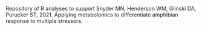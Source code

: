 Repository of R analyses to support Snyder MN, Henderson WM, Glinski DA, Purucker ST, 2021. Applying metabolomics to differentiate amphibian response to multiple stressors.

